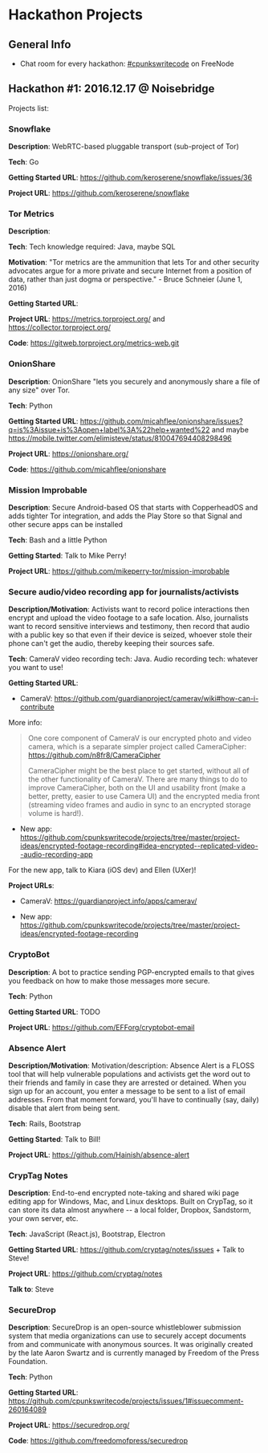 # Hackathon Projects

## General Info

- Chat room for every hackathon: [#cpunkswritecode](https://webchat.freenode.net/?channels=#cpunkswritecode) on FreeNode


## Hackathon #1: 2016.12.17 @ Noisebridge

Projects list:

### Snowflake

**Description**: WebRTC-based pluggable transport (sub-project of Tor)

**Tech**: Go

**Getting Started URL**: https://github.com/keroserene/snowflake/issues/36

**Project URL**: https://github.com/keroserene/snowflake


### Tor Metrics

**Description**:

**Tech**: Tech knowledge required: Java, maybe SQL

**Motivation**: "Tor metrics are the ammunition that lets Tor and other security advocates argue for a more private and secure Internet from a position of data, rather than just dogma or perspective." - Bruce Schneier (June 1, 2016)

**Getting Started URL**:

**Project URL**: https://metrics.torproject.org/ and https://collector.torproject.org/

**Code**: https://gitweb.torproject.org/metrics-web.git


### OnionShare

**Description**: OnionShare "lets you securely and anonymously share a file of any size" over Tor.

**Tech**: Python

**Getting Started URL**: https://github.com/micahflee/onionshare/issues?q=is%3Aissue+is%3Aopen+label%3A%22help+wanted%22 and maybe https://mobile.twitter.com/elimisteve/status/810047694408298496

**Project URL**: https://onionshare.org/

**Code**: https://github.com/micahflee/onionshare


### Mission Improbable

**Description**: Secure Android-based OS that starts with CopperheadOS
and adds tighter Tor integration, and adds the Play Store so that
Signal and other secure apps can be installed

**Tech**: Bash and a little Python

**Getting Started**: Talk to Mike Perry!

**Project URL**: https://github.com/mikeperry-tor/mission-improbable


### Secure audio/video recording app for journalists/activists

**Description/Motivation**: Activists want to record police
interactions then encrypt and upload the video footage to a safe
location. Also, journalists want to record sensitive interviews and
testimony, then record that audio with a public key so that even if
their device is seized, whoever stole their phone can't get the audio,
thereby keeping their sources safe.

**Tech**: CameraV video recording tech: Java. Audio recording tech:
whatever you want to use!

**Getting Started URL**:

- CameraV: https://github.com/guardianproject/camerav/wiki#how-can-i-contribute

More info:

> One core component of CameraV is our encrypted photo and video camera,
which is a separate simpler project called CameraCipher:
https://github.com/n8fr8/CameraCipher
>
> CameraCipher might be the best place to get started, without all of the
other functionality of CameraV. There are many things to do to improve
CameraCipher, both on the UI and usability front (make a better, pretty,
easier to use Camera UI) and the encrypted media front (streaming video
frames and audio in sync to an encrypted storage volume is hard!).


- New app: https://github.com/cpunkswritecode/projects/tree/master/project-ideas/encrypted-footage-recording#idea-encrypted--replicated-video--audio-recording-app

For the new app, talk to Kiara (iOS dev) and Ellen (UXer)!

**Project URLs**:

- CameraV: https://guardianproject.info/apps/camerav/

- New app: https://github.com/cpunkswritecode/projects/tree/master/project-ideas/encrypted-footage-recording


### CryptoBot

**Description**: A bot to practice sending PGP-encrypted emails to
that gives you feedback on how to make those messages more secure.

**Tech**: Python

**Getting Started URL**: TODO

**Project URL**: https://github.com/EFForg/cryptobot-email


### Absence Alert

**Description/Motivation**: Motivation/description: Absence Alert is a
FLOSS tool that will help vulnerable populations and activists get the
word out to their friends and family in case they are arrested or
detained.  When you sign up for an account, you enter a message to be
sent to a list of email addresses.  From that moment forward, you'll
have to continually (say, daily) disable that alert from being sent.

**Tech**: Rails, Bootstrap

**Getting Started**: Talk to Bill!

**Project URL**: https://github.com/Hainish/absence-alert


### CrypTag Notes

**Description**: End-to-end encrypted note-taking and shared wiki page
editing app for Windows, Mac, and Linux desktops.  Built on CrypTag,
so it can store its data almost anywhere -- a local folder, Dropbox,
Sandstorm, your own server, etc.

**Tech**: JavaScript (React.js), Bootstrap, Electron

**Getting Started URL**: https://github.com/cryptag/notes/issues + Talk to Steve!

**Project URL**: https://github.com/cryptag/notes

**Talk to**: Steve


### SecureDrop

**Description**: SecureDrop is an open-source whistleblower submission
system that media organizations can use to securely accept documents
from and communicate with anonymous sources. It was originally created
by the late Aaron Swartz and is currently managed by Freedom of the
Press Foundation.

**Tech**: Python

**Getting Started URL**: https://github.com/cpunkswritecode/projects/issues/1#issuecomment-260164089

**Project URL**: https://securedrop.org/

**Code**: https://github.com/freedomofpress/securedrop

